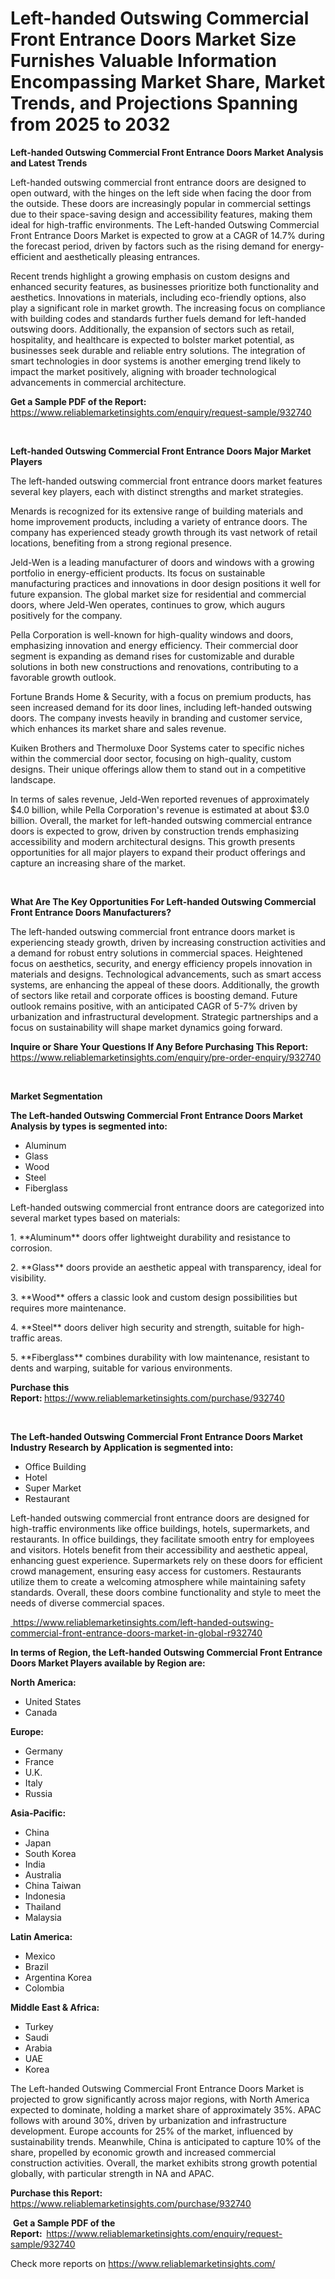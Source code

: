 <p><h1>Left-handed Outswing Commercial Front Entrance Doors Market Size Furnishes Valuable Information Encompassing Market Share, Market Trends, and Projections Spanning from 2025 to 2032</h1></p><p><strong>Left-handed Outswing Commercial Front Entrance Doors Market Analysis and Latest Trends</strong></p>
<p><p>Left-handed outswing commercial front entrance doors are designed to open outward, with the hinges on the left side when facing the door from the outside. These doors are increasingly popular in commercial settings due to their space-saving design and accessibility features, making them ideal for high-traffic environments. The Left-handed Outswing Commercial Front Entrance Doors Market is expected to grow at a CAGR of 14.7% during the forecast period, driven by factors such as the rising demand for energy-efficient and aesthetically pleasing entrances.</p><p>Recent trends highlight a growing emphasis on custom designs and enhanced security features, as businesses prioritize both functionality and aesthetics. Innovations in materials, including eco-friendly options, also play a significant role in market growth. The increasing focus on compliance with building codes and standards further fuels demand for left-handed outswing doors. Additionally, the expansion of sectors such as retail, hospitality, and healthcare is expected to bolster market potential, as businesses seek durable and reliable entry solutions. The integration of smart technologies in door systems is another emerging trend likely to impact the market positively, aligning with broader technological advancements in commercial architecture.</p></p>
<p><strong>Get a Sample PDF of the Report:&nbsp;</strong> <a href="https://www.reliablemarketinsights.com/enquiry/request-sample/932740?utm_campaign=2209&utm_medium=2&utm_source=Github&utm_content=ia&utm_term=21032025&utm_id=left-handed-outswing-commercial-front-entrance-doors">https://www.reliablemarketinsights.com/enquiry/request-sample/932740</a></p>
<p>&nbsp;</p>
<p><strong>Left-handed Outswing Commercial Front Entrance Doors Major Market Players</strong></p>
<p><p>The left-handed outswing commercial front entrance doors market features several key players, each with distinct strengths and market strategies. </p><p>Menards is recognized for its extensive range of building materials and home improvement products, including a variety of entrance doors. The company has experienced steady growth through its vast network of retail locations, benefiting from a strong regional presence.</p><p>Jeld-Wen is a leading manufacturer of doors and windows with a growing portfolio in energy-efficient products. Its focus on sustainable manufacturing practices and innovations in door design positions it well for future expansion. The global market size for residential and commercial doors, where Jeld-Wen operates, continues to grow, which augurs positively for the company.</p><p>Pella Corporation is well-known for high-quality windows and doors, emphasizing innovation and energy efficiency. Their commercial door segment is expanding as demand rises for customizable and durable solutions in both new constructions and renovations, contributing to a favorable growth outlook.</p><p>Fortune Brands Home & Security, with a focus on premium products, has seen increased demand for its door lines, including left-handed outswing doors. The company invests heavily in branding and customer service, which enhances its market share and sales revenue.</p><p>Kuiken Brothers and Thermoluxe Door Systems cater to specific niches within the commercial door sector, focusing on high-quality, custom designs. Their unique offerings allow them to stand out in a competitive landscape.</p><p>In terms of sales revenue, Jeld-Wen reported revenues of approximately $4.0 billion, while Pella Corporation's revenue is estimated at about $3.0 billion. Overall, the market for left-handed outswing commercial entrance doors is expected to grow, driven by construction trends emphasizing accessibility and modern architectural designs. This growth presents opportunities for all major players to expand their product offerings and capture an increasing share of the market.</p></p>
<p>&nbsp;</p>
<p><strong>What Are The Key Opportunities For Left-handed Outswing Commercial Front Entrance Doors Manufacturers?</strong></p>
<p><p>The left-handed outswing commercial front entrance doors market is experiencing steady growth, driven by increasing construction activities and a demand for robust entry solutions in commercial spaces. Heightened focus on aesthetics, security, and energy efficiency propels innovation in materials and designs. Technological advancements, such as smart access systems, are enhancing the appeal of these doors. Additionally, the growth of sectors like retail and corporate offices is boosting demand. Future outlook remains positive, with an anticipated CAGR of 5-7% driven by urbanization and infrastructural development. Strategic partnerships and a focus on sustainability will shape market dynamics going forward.</p></p>
<p><strong>Inquire or Share Your Questions If Any Before Purchasing This Report:</strong> <a href="https://www.reliablemarketinsights.com/enquiry/pre-order-enquiry/932740?utm_campaign=2209&utm_medium=2&utm_source=Github&utm_content=ia&utm_term=21032025&utm_id=left-handed-outswing-commercial-front-entrance-doors">https://www.reliablemarketinsights.com/enquiry/pre-order-enquiry/932740</a></p>
<p>&nbsp;</p>
<p><strong>Market Segmentation</strong></p>
<p><strong>The Left-handed Outswing Commercial Front Entrance Doors Market Analysis by types is segmented into:</strong></p>
<p><ul><li>Aluminum</li><li>Glass</li><li>Wood</li><li>Steel</li><li>Fiberglass</li></ul></p>
<p><p>Left-handed outswing commercial front entrance doors are categorized into several market types based on materials: </p><p>1. **Aluminum** doors offer lightweight durability and resistance to corrosion.</p><p>2. **Glass** doors provide an aesthetic appeal with transparency, ideal for visibility.</p><p>3. **Wood** offers a classic look and custom design possibilities but requires more maintenance.</p><p>4. **Steel** doors deliver high security and strength, suitable for high-traffic areas.</p><p>5. **Fiberglass** combines durability with low maintenance, resistant to dents and warping, suitable for various environments.</p></p>
<p><strong>Purchase this Report:&nbsp;</strong><a href="https://www.reliablemarketinsights.com/purchase/932740?utm_campaign=2209&utm_medium=2&utm_source=Github&utm_content=ia&utm_term=21032025&utm_id=left-handed-outswing-commercial-front-entrance-doors">https://www.reliablemarketinsights.com/purchase/932740</a></p>
<p>&nbsp;</p>
<p><strong>The Left-handed Outswing Commercial Front Entrance Doors Market Industry Research by Application is segmented into:</strong></p>
<p><ul><li>Office Building</li><li>Hotel</li><li>Super Market</li><li>Restaurant</li></ul></p>
<p><p>Left-handed outswing commercial front entrance doors are designed for high-traffic environments like office buildings, hotels, supermarkets, and restaurants. In office buildings, they facilitate smooth entry for employees and visitors. Hotels benefit from their accessibility and aesthetic appeal, enhancing guest experience. Supermarkets rely on these doors for efficient crowd management, ensuring easy access for customers. Restaurants utilize them to create a welcoming atmosphere while maintaining safety standards. Overall, these doors combine functionality and style to meet the needs of diverse commercial spaces.</p></p>
<p><a href="https://www.reliablemarketinsights.com/left-handed-outswing-commercial-front-entrance-doors-market-in-global-r932740?utm_campaign=2209&utm_medium=2&utm_source=Github&utm_content=ia&utm_term=21032025&utm_id=left-handed-outswing-commercial-front-entrance-doors">&nbsp;https://www.reliablemarketinsights.com/left-handed-outswing-commercial-front-entrance-doors-market-in-global-r932740</a></p>
<p><strong>In terms of Region, the Left-handed Outswing Commercial Front Entrance Doors Market Players available by Region are:</strong></p>
<p>
    <p> <strong> North America: </strong>
        <ul>
            <li>United States</li>
            <li>Canada</li>
        </ul>
        </p> 
    <p> <strong> Europe: </strong>
        <ul>
            <li>Germany</li>
            <li>France</li>
            <li>U.K.</li>
            <li>Italy</li>
            <li>Russia</li>
        </ul>
        </p> 
    <p> <strong> Asia-Pacific: </strong>
        <ul>
            <li>China</li>
            <li>Japan</li>
            <li>South Korea</li>
            <li>India</li>
            <li>Australia</li>
            <li>China Taiwan</li>
            <li>Indonesia</li>
            <li>Thailand</li>
            <li>Malaysia</li>
        </ul>
        </p> 
    <p> <strong> Latin America: </strong>
        <ul>
            <li>Mexico</li>
            <li>Brazil</li>
            <li>Argentina Korea</li>
            <li>Colombia</li>
        </ul>
        </p> 
    <p> <strong> Middle East & Africa: </strong>
        <ul>
            <li>Turkey</li>
            <li>Saudi</li>
            <li>Arabia</li>
            <li>UAE</li>
            <li>Korea</li>
        </ul>
    </p>
    </p>
<p><p>The Left-handed Outswing Commercial Front Entrance Doors Market is projected to grow significantly across major regions, with North America expected to dominate, holding a market share of approximately 35%. APAC follows with around 30%, driven by urbanization and infrastructure development. Europe accounts for 25% of the market, influenced by sustainability trends. Meanwhile, China is anticipated to capture 10% of the share, propelled by economic growth and increased commercial construction activities. Overall, the market exhibits strong growth potential globally, with particular strength in NA and APAC.</p></p>
<p><strong>Purchase this Report: </strong><a href="https://www.reliablemarketinsights.com/purchase/932740?utm_campaign=2209&utm_medium=2&utm_source=Github&utm_content=ia&utm_term=21032025&utm_id=left-handed-outswing-commercial-front-entrance-doors">https://www.reliablemarketinsights.com/purchase/932740</a></p>
<p>&nbsp;<strong>Get a Sample PDF of the Report:&nbsp;&nbsp;</strong><a href="https://www.reliablemarketinsights.com/enquiry/request-sample/932740?utm_campaign=2209&utm_medium=2&utm_source=Github&utm_content=ia&utm_term=21032025&utm_id=left-handed-outswing-commercial-front-entrance-doors">https://www.reliablemarketinsights.com/enquiry/request-sample/932740</a></p>
<p><strong></strong></p>
<p>Check more reports on <a href="https://www.reliablemarketinsights.com/?utm_campaign=2209&utm_medium=2&utm_source=Github&utm_content=ia&utm_term=21032025&utm_id=left-handed-outswing-commercial-front-entrance-doors">https://www.reliablemarketinsights.com/</a></p>
